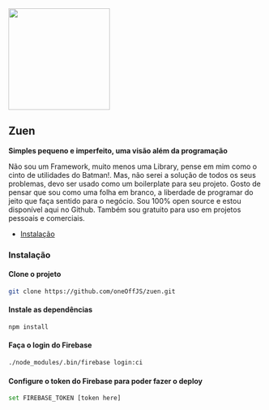 <img src="https://user-images.githubusercontent.com/35740192/85936214-b5bc1f00-b8ce-11ea-8217-7678faaeb0cc.png" width="200"/>

## Zuen
**Simples pequeno e imperfeito, uma visão além da programação**

Não sou um Framework, muito menos uma Library, pense em mim como o cinto de utilidades do Batman!. Mas, não serei a solução de todos os seus problemas, devo ser usado como um boilerplate para seu projeto. Gosto de pensar que sou como uma folha em branco, a liberdade de programar do jeito que faça sentido para o negócio. Sou 100% open source e estou disponível aqui no Github. Também sou gratuito para uso em projetos pessoais e comerciais.

* [Instalação](#instalação)

### Instalação

#### Clone o projeto

```bash
git clone https://github.com/oneOffJS/zuen.git
```

#### Instale as dependências

```bash
npm install
```

#### Faça o login do Firebase

```bash
./node_modules/.bin/firebase login:ci
```

#### Configure o token do Firebase para poder fazer o deploy

```bash
set FIREBASE_TOKEN [token here]
```
